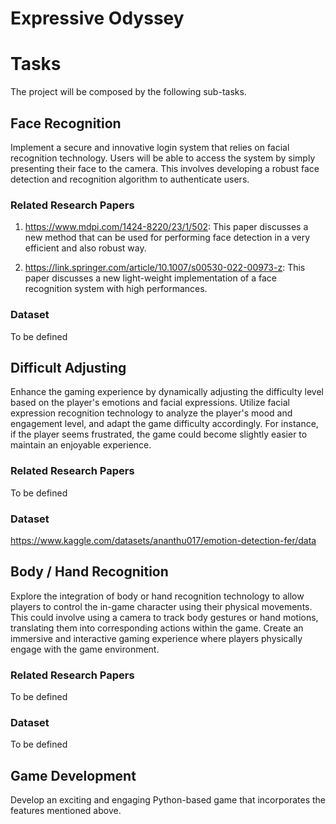 # Expressive Odyssey

# Tasks
The project will be composed by the following sub-tasks.

## Face Recognition
Implement a secure and innovative login system that relies on facial recognition technology. Users will be able to access the system by simply presenting their face to the camera. This involves developing a robust face detection and recognition algorithm to authenticate users.

### Related Research Papers
1. https://www.mdpi.com/1424-8220/23/1/502: This paper discusses a new method that can be used for performing face detection in a very efficient and also robust way.

2. https://link.springer.com/article/10.1007/s00530-022-00973-z: This paper discusses a new light-weight implementation of a face recognition system with high performances.

### Dataset
To be defined

## Difficult Adjusting
Enhance the gaming experience by dynamically adjusting the difficulty level based on the player's emotions and facial expressions. Utilize facial expression recognition technology to analyze the player's mood and engagement level, and adapt the game difficulty accordingly. For instance, if the player seems frustrated, the game could become slightly easier to maintain an enjoyable experience.

### Related Research Papers
To be defined

### Dataset
https://www.kaggle.com/datasets/ananthu017/emotion-detection-fer/data

## Body / Hand Recognition
Explore the integration of body or hand recognition technology to allow players to control the in-game character using their physical movements. This could involve using a camera to track body gestures or hand motions, translating them into corresponding actions within the game. Create an immersive and interactive gaming experience where players physically engage with the game environment.

### Related Research Papers
To be defined

### Dataset
To be defined

## Game Development
Develop an exciting and engaging Python-based game that incorporates the features mentioned above.